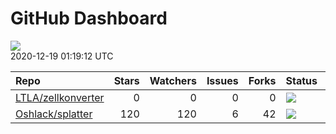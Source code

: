 GitHub Dashboard
================

![](https://github.com/lazappi/gh-dashboard/workflows/Render%20Status/badge.svg)  
2020-12-19 01:19:12 UTC

| Repo                                                        | Stars | Watchers | Issues | Forks | Status                                                                                                                                                  | Commit                                                                                                                                                   |
| :---------------------------------------------------------- | ----: | -------: | -----: | ----: | :------------------------------------------------------------------------------------------------------------------------------------------------------ | :------------------------------------------------------------------------------------------------------------------------------------------------------- |
| [LTLA/zellkonverter](https://github.com/LTLA/zellkonverter) |     0 |        0 |      0 |     0 | [![](https://github.com/theislab/zellkonverter/workflows/R-CMD-check-bioc/badge.svg)](https://github.com/theislab/zellkonverter/actions/runs/429875200) | <a href="https://github.com/LTLA/zellkonverter/commit/31d4b91e7abd7c3426e1daa8819fd11b183921d0" title="Avoid transposition for reduced dims.">31d4b9</a> |
| [Oshlack/splatter](https://github.com/Oshlack/splatter)     |   120 |      120 |      6 |    42 | [![](https://github.com/Oshlack/splatter/workflows/R-CMD-check-bioc/badge.svg)](https://github.com/Oshlack/splatter/actions/runs/393553050)             | <a href="https://github.com/Oshlack/splatter/commit/0371168e8df6917b8a1b46a1d1a865b78ff5d35d" title="Update NEWS again">037116</a>                       |
